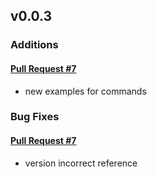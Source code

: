 ## v0.0.3

### Additions

#### [Pull Request #7](https://github.com/splicemachine/splicectl/pull/7)

- new examples for commands


### Bug Fixes

#### [Pull Request #7](https://github.com/splicemachine/splicectl/pull/7)

- version incorrect reference

